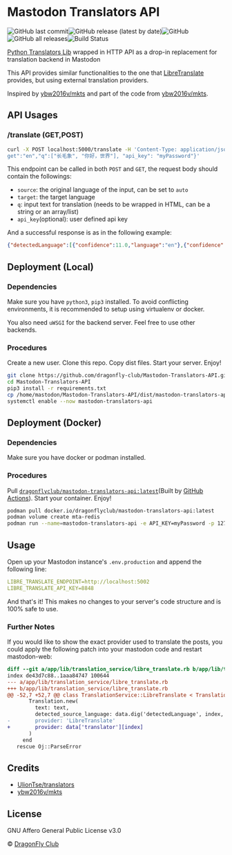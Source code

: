 # Mastodon Translators API

![GitHub last commit](https://img.shields.io/github/last-commit/dragonfly-club/Mastodon-Translators-API)![GitHub release (latest by date)](https://img.shields.io/github/v/release/dragonfly-club/Mastodon-Translators-API)![GitHub](https://img.shields.io/github/license/dragonfly-club/Mastodon-Translators-API)![GitHub all releases](https://img.shields.io/github/downloads/dragonfly-club/Mastodon-Translators-API/total)![Build Status](https://img.shields.io/github/actions/workflow/status/dragonfly-club/mastodon-translators-api/cd.yml
)

[Python Translators Lib](https://github.com/UlionTse/translators) wrapped in HTTP API as a drop-in replacement for translation backend in Mastodon

This API provides similar functionalities to the one that [LibreTranslate](https://libretranslate.com/) provides, but using external translation providers.

Inspired by [ybw2016v/mkts](https://github.com/ybw2016v/mkts) and part of the code from [ybw2016v/mkts](https://github.com/ybw2016v/mkts).

## API Usages

### /translate (GET,POST)

```bash
curl -X POST localhost:5000/translate -H 'Content-Type: application/json' -d '{"source":"auto","tar
get":"en","q":["长毛象", "你好，世界"], "api_key": "myPassword"}'
```

This endpoint can be called in both `POST` and `GET`, the request body should contain the followings:

- `source`: the original language of the input, can be set to `auto`
- `target`: the target language
- `q`: input text for translation (needs to be wrapped in HTML, can be a string or an array/list)
- `api_key`(optional): user defined api key

And a successful response is as in the following example:
```json
{"detectedLanguage":[{"confidence":11.0,"language":"en"},{"confidence":11.0,"language":"en"}],"translatedText":["mammoth","Hello, world"],"translator":["google","lingvanex"]}
```

## Deployment (Local)

### Dependencies
Make sure you have `python3`, `pip3` installed. To avoid conflicting environments, it is recommended to setup using virtualenv or docker.

You also need `uWSGI` for the backend server. Feel free to use other backends.

### Procedures

Create a new user. Clone this repo. Copy dist files. Start your server. Enjoy!

```bash
git clone https://github.com/dragonfly-club/Mastodon-Translators-API.git Mastodon-Translators-API
cd Mastodon-Translators-API
pip3 install -r requirements.txt
cp /home/mastodon/Mastodon-Translators-API/dist/mastodon-translators-api.service /etc/systemd/system
systemctl enable --now mastodon-translators-api
```

## Deployment (Docker)

### Dependencies
Make sure you have docker or podman installed.

### Procedures

Pull [`dragonflyclub/mastodon-translators-api:latest`](https://hub.docker.com/r/dragonflyclub/mastodon-translators-api)(Built by [GitHub Actions](https://github.com/dragonfly-club/mastodon-translators-api/blob/main/.github/workflows/cd.yml)). Start your container. Enjoy!

```bash
podman pull docker.io/dragonflyclub/mastodon-translators-api:latest
podman volume create mta-redis
podman run --name=mastodon-translators-api -e API_KEY=myPassword -p 127.0.0.1:5000:5000 -v mta_redis:/var/lib/redis -d --rm docker.io/dragonflyclub/mastodon-translators-api:latest
``````

## Usage

Open up your Mastodon instance's `.env.production` and append the following line:

```yaml
LIBRE_TRANSLATE_ENDPOINT=http://localhost:5002
LIBRE_TRANSLATE_API_KEY=8848
```

And that's it! This makes no changes to your server's code structure and is 100% safe to use.

### Further Notes

If you would like to show the exact provider used to translate the posts, you could apply the following patch into your mastodon code and restart mastodon-web:

```diff
diff --git a/app/lib/translation_service/libre_translate.rb b/app/lib/translation_service/libre_translate.rb
index de43d7c88..1aaa84747 100644
--- a/app/lib/translation_service/libre_translate.rb
+++ b/app/lib/translation_service/libre_translate.rb
@@ -52,7 +52,7 @@ class TranslationService::LibreTranslate < TranslationService
       Translation.new(
         text: text,
         detected_source_language: data.dig('detectedLanguage', index, 'language') || source_language,
-        provider: 'LibreTranslate'
+        provider: data['translator'][index]
       )
     end
   rescue Oj::ParseError
```

## Credits

- [UlionTse/translators](https://github.com/UlionTse/translators)
- [ybw2016v/mkts](https://github.com/ybw2016v/mkts)

## License

GNU Affero General Public License v3.0

©️ [DragonFly Club](https://mast.dragon-fly.club)
